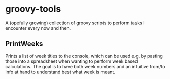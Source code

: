 # groovy-tools

A (opefully growing) collection of groovy scripts to perform tasks I encounter every now and then.

## PrintWeeks

Prints a list of week titles to the console, which can be used e.g. by pasting those into a 
spreadsheet when wanting to perform week based calculations. 
The goal is to have both week numbers and an intuitive from/to info at hand to understand best
what week is meant.

